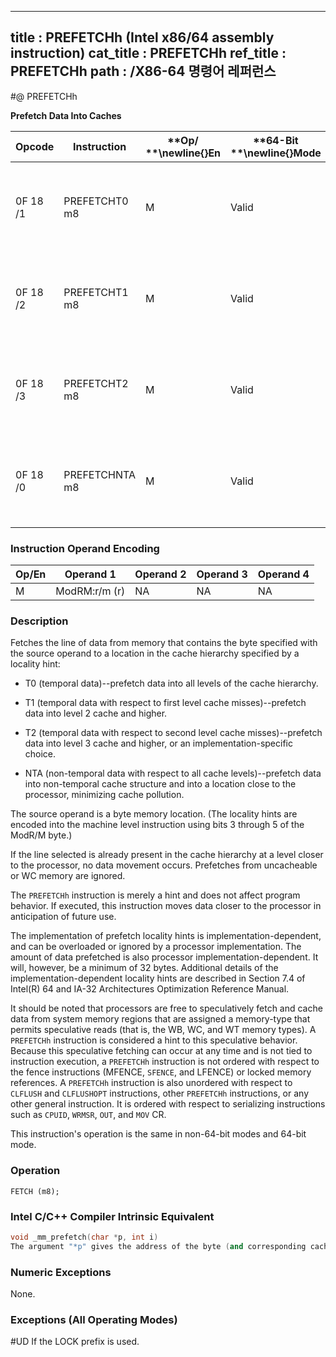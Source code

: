 ----------------------------
title : PREFETCHh (Intel x86/64 assembly instruction)
cat_title : PREFETCHh
ref_title : PREFETCHh
path : /X86-64 명령어 레퍼런스
----------------------------
#@ PREFETCHh

**Prefetch Data Into Caches**

|**Opcode**|**Instruction**|**Op/ **\newline{}**En**|**64-Bit **\newline{}**Mode**|**Compat/**\newline{}**Leg Mode**|**Description**|
|----------|---------------|------------------------|-----------------------------|---------------------------------|---------------|
|0F 18 /1|PREFETCHT0 m8|M|Valid|Valid|Move data from m8 closer to the processor using T0 hint.|
|0F 18 /2|PREFETCHT1 m8|M|Valid|Valid|Move data from m8 closer to the processor using T1 hint.|
|0F 18 /3|PREFETCHT2 m8|M|Valid|Valid|Move data from m8 closer to the processor using T2 hint.|
|0F 18 /0|PREFETCHNTA m8|M|Valid|Valid|Move data from m8 closer to the processor using NTA hint.|
### Instruction Operand Encoding


|Op/En|Operand 1|Operand 2|Operand 3|Operand 4|
|-----|---------|---------|---------|---------|
|M|ModRM:r/m (r)|NA|NA|NA|
### Description


Fetches the line of data from memory that contains the byte specified with the source operand to a location in the cache hierarchy specified by a locality hint:

*  T0 (temporal data)--prefetch data into all levels of the cache hierarchy.

*  T1 (temporal data with respect to first level cache misses)--prefetch data into level 2 cache and higher.

*  T2 (temporal data with respect to second level cache misses)--prefetch data into level 3 cache and higher, or an implementation-specific choice.

*  NTA (non-temporal data with respect to all cache levels)--prefetch data into non-temporal cache structure and into a location close to the processor, minimizing cache pollution.

The source operand is a byte memory location. (The locality hints are encoded into the machine level instruction using bits 3 through 5 of the ModR/M byte.)

If the line selected is already present in the cache hierarchy at a level closer to the processor, no data movement occurs. Prefetches from uncacheable or WC memory are ignored.

The `PREFETCHh` instruction is merely a hint and does not affect program behavior. If executed, this instruction moves data closer to the processor in anticipation of future use.

The implementation of prefetch locality hints is implementation-dependent, and can be overloaded or ignored by a processor implementation. The amount of data prefetched is also processor implementation-dependent. It will, however, be a minimum of 32 bytes. Additional details of the implementation-dependent locality hints are described in Section 7.4 of Intel(R) 64 and IA-32 Architectures Optimization Reference Manual.

It should be noted that processors are free to speculatively fetch and cache data from system memory regions that are assigned a memory-type that permits speculative reads (that is, the WB, WC, and WT memory types). A `PREFETCHh` instruction is considered a hint to this speculative behavior. Because this speculative fetching can occur at any time and is not tied to instruction execution, a `PREFETCHh` instruction is not ordered with respect to the fence instructions (MFENCE, `SFENCE`, and LFENCE) or locked memory references. A `PREFETCHh` instruction is also unordered with respect to `CLFLUSH` and `CLFLUSHOPT` instructions, other `PREFETCHh` instructions, or any other general instruction. It is ordered with respect to serializing instructions such as `CPUID`, `WRMSR`, `OUT`, and `MOV` CR.

This instruction's operation is the same in non-64-bit modes and 64-bit mode.


### Operation

```info-verb
FETCH (m8);
```

### Intel C/C++ Compiler Intrinsic Equivalent

```cpp
void _mm_prefetch(char *p, int i)
The argument "*p" gives the address of the byte (and corresponding cache line) to be prefetched. The value "i" gives a constant (_MM_HINT_T0, _MM_HINT_T1, _MM_HINT_T2, or _MM_HINT_NTA) that specifies the type of prefetch operation to be performed.
```
### Numeric Exceptions


None.

### Exceptions (All Operating Modes)


#UD  If the LOCK prefix is used.

